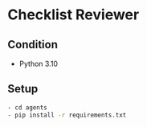 # Checklist Reviewer


## Condition

- Python 3.10

## Setup

```bash
- cd agents
- pip install -r requirements.txt
